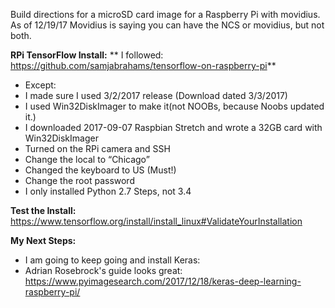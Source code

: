 Build directions for a microSD card image for a Raspberry Pi with movidius.
As of 12/19/17 Movidius is saying you can have the NCS or movidius, but not both. 

**RPi TensorFlow Install:**
** I followed: https://github.com/samjabrahams/tensorflow-on-raspberry-pi**
* Except:
* I made sure I used 3/2/2017 release (Download dated 3/3/2017) 
* I used Win32DiskImager to make it(not NOOBs, because Noobs updated it.) 
* I downloaded 2017-09-07 Raspbian Stretch and wrote a 32GB card with Win32DiskImager
* Turned on the RPi camera and SSH
* Change the local to “Chicago”
* Changed the keyboard to US  (Must!) 
* Change the root password
* I only installed Python 2.7 Steps, not 3.4

**Test the Install:**
https://www.tensorflow.org/install/install_linux#ValidateYourInstallation


**My Next Steps:**
* I am going to keep going and install Keras: 
* Adrian Rosebrock's guide looks great:
https://www.pyimagesearch.com/2017/12/18/keras-deep-learning-raspberry-pi/







